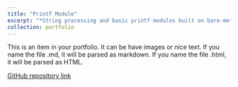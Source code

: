 ```yaml
---
title: "Printf Module"
excerpt: "*String processing and basic printf modules built on bare-metal Raspberry Pi*<br/>"
collection: portfolio
---
```


This is an item in your portfolio. It can be have images or nice text. If you name the file .md, it will be parsed as markdown. If you name the file .html, it will be parsed as HTML. 

[GitHub repository link](https://gitfront.io/r/nxomimo/aZgVjkJbEh3A/printf/)
